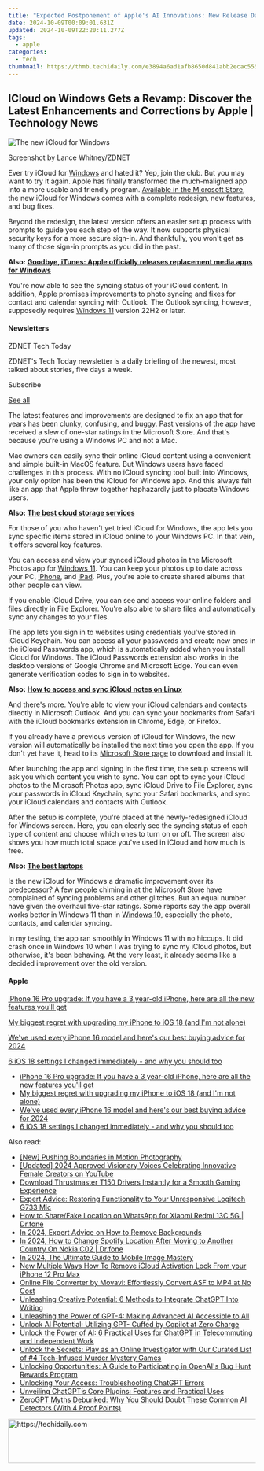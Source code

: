 ```yaml
---
title: "Expected Postponement of Apple's AI Innovations: New Release Date Set for October | TechNewsToday"
date: 2024-10-09T00:09:01.631Z
updated: 2024-10-09T22:20:11.277Z
tags:
  - apple
categories:
  - tech
thumbnail: https://thmb.techidaily.com/e3894a6ad1afb8650d841abb2ecac55565ace18e9f7afc96402da4622392cb76.jpg
---
```


## ICloud on Windows Gets a Revamp: Discover the Latest Enhancements and Corrections by Apple | Technology News

![The new iCloud for Windows](https://www.zdnet.com/a/img/resize/0d82cf698842892eed041a99804eb274d94adf2d/2024/02/09/f260365d-7188-4c0a-80ea-1ed5fe50c900/figure-top-apple-overhauls-icloud-for-windows-app-with-new-features-and-fixes.jpg?auto=webp&width=1280)

Screenshot by Lance Whitney/ZDNET

Ever try iCloud for [Windows](https://www.zdnet.com/article/microsoft-is-bringing-the-power-of-sudo-to-windows-server/) and hated it? Yep, join the club. But you may want to try it again. Apple has finally transformed the much-maligned app into a more usable and friendly program. [Available in the Microsoft Store](https://apps.microsoft.com/detail/9PKTQ5699M62?hl=en-US&gl=US), the new iCloud for Windows comes with a complete redesign, new features, and bug fixes.

Beyond the redesign, the latest version offers an easier setup process with prompts to guide you each step of the way. It now supports physical security keys for a more secure sign-in. And thankfully, you won't get as many of those sign-in prompts as you did in the past.

**Also: [Goodbye, iTunes: Apple officially releases replacement media apps for Windows](https://www.zdnet.com/article/goodbye-itunes-apple-officially-releases-replacement-media-apps-for-windows/)**

You're now able to see the syncing status of your iCloud content. In addition, Apple promises improvements to photo syncing and fixes for contact and calendar syncing with Outlook. The Outlook syncing, however, supposedly requires [Windows 11](https://www.zdnet.com/article/windows-setup-which-user-account-type-should-you-choose/) version 22H2 or later.

#### Newsletters

ZDNET Tech Today

ZDNET's Tech Today newsletter is a daily briefing of the newest, most talked about stories, five days a week.

 Subscribe

[See all](https://www.zdnet.com/newsletters/)

The latest features and improvements are designed to fix an app that for years has been clunky, confusing, and buggy. Past versions of the app have received a slew of one-star ratings in the Microsoft Store. And that's because you're using a Windows PC and not a Mac.

Mac owners can easily sync their online iCloud content using a convenient and simple built-in MacOS feature. But Windows users have faced challenges in this process. With no iCloud syncing tool built into Windows, your only option has been the iCloud for Windows app. And this always felt like an app that Apple threw together haphazardly just to placate Windows users.

**Also: [The best cloud storage services](https://www.zdnet.com/article/best-cloud-storage/)**

For those of you who haven't yet tried iCloud for Windows, the app lets you sync specific items stored in iCloud online to your Windows PC. In that vein, it offers several key features.

You can access and view your synced iCloud photos in the Microsoft Photos app for [Windows 11](https://www.zdnet.com/article/windows-11-faq-heres-everything-you-need-to-know/). You can keep your photos up to date across your PC, [iPhone](https://www.zdnet.com/article/best-iphone/), and [iPad](https://www.zdnet.com/article/best-ipad/). Plus, you're able to create shared albums that other people can view.

If you enable iCloud Drive, you can see and access your online folders and files directly in File Explorer. You're also able to share files and automatically sync any changes to your files.

The app lets you sign in to websites using credentials you've stored in iCloud Keychain. You can access all your passwords and create new ones in the iCloud Passwords app, which is automatically added when you install iCloud for Windows. The iCloud Passwords extension also works in the desktop versions of Google Chrome and Microsoft Edge. You can even generate verification codes to sign in to websites.

**Also: [How to access and sync iCloud notes on Linux](https://www.zdnet.com/article/how-to-access-and-sync-icloud-notes-on-linux/)**

And there's more. You're able to view your iCloud calendars and contacts directly in Microsoft Outlook. And you can sync your bookmarks from Safari with the iCloud bookmarks extension in Chrome, Edge, or Firefox.

If you already have a previous version of iCloud for Windows, the new version will automatically be installed the next time you open the app. If you don't yet have it, head to its [Microsoft Store page](https://apps.microsoft.com/detail/9PKTQ5699M62?hl=en-US&gl=US) to download and install it.

After launching the app and signing in the first time, the setup screens will ask you which content you wish to sync. You can opt to sync your iCloud photos to the Microsoft Photos app, sync iCloud Drive to File Explorer, sync your passwords in iCloud Keychain, sync your Safari bookmarks, and sync your iCloud calendars and contacts with Outlook.

After the setup is complete, you're placed at the newly-redesigned iCloud for Windows screen. Here, you can clearly see the syncing status of each type of content and choose which ones to turn on or off. The screen also shows you how much total space you've used in iCloud and how much is free.

**Also: [The best laptops](https://www.zdnet.com/article/best-laptop/)**

Is the new iCloud for Windows a dramatic improvement over its predecessor? A few people chiming in at the Microsoft Store have complained of syncing problems and other glitches. But an equal number have given the overhaul five-star ratings. Some reports say the app overall works better in Windows 11 than in [Windows 10](https://www.zdnet.com/article/can-your-windows-10-pc-be-saved-in-2025-yes-for-free-heres-how/), especially the photo, contacts, and calendar syncing.

In my testing, the app ran smoothly in Windows 11 with no hiccups. It did crash once in Windows 10 when I was trying to sync my iCloud photos, but otherwise, it's been behaving. At the very least, it already seems like a decided improvement over the old version.

#### Apple

[iPhone 16 Pro upgrade: If you have a 3 year-old iPhone, here are all the new features you'll get](https://www.zdnet.com/article/iphone-16-pro-and-pro-max-hands-on/ "iPhone 16 Pro upgrade: If you have a 3 year-old iPhone, here are all the new features you'll get")

[My biggest regret with upgrading my iPhone to iOS 18 (and I'm not alone)](https://www.zdnet.com/article/my-biggest-regret-with-upgrading-my-iphone-to-ios-18-and-im-not-alone/ "My biggest regret with upgrading my iPhone to iOS 18 (and I'm not alone)")

[We've used every iPhone 16 model and here's our best buying advice for 2024](https://www.zdnet.com/article/iphone-16-pro-max-buying-advice-2024/ "We've used every iPhone 16 model and here's our best buying advice for 2024")

[6 iOS 18 settings I changed immediately - and why you should too](https://www.zdnet.com/article/6-ios-18-settings-i-changed-immediately-and-why-you-should-too/ "6 iOS 18 settings I changed immediately - and why you should too")

* [iPhone 16 Pro upgrade: If you have a 3 year-old iPhone, here are all the new features you'll get](https://www.zdnet.com/article/iphone-16-pro-and-pro-max-hands-on/ "iPhone 16 Pro upgrade: If you have a 3 year-old iPhone, here are all the new features you'll get")
* [My biggest regret with upgrading my iPhone to iOS 18 (and I'm not alone)](https://www.zdnet.com/article/my-biggest-regret-with-upgrading-my-iphone-to-ios-18-and-im-not-alone/ "My biggest regret with upgrading my iPhone to iOS 18 (and I'm not alone)")
* [We've used every iPhone 16 model and here's our best buying advice for 2024](https://www.zdnet.com/article/iphone-16-pro-max-buying-advice-2024/ "We've used every iPhone 16 model and here's our best buying advice for 2024")
* [6 iOS 18 settings I changed immediately - and why you should too](https://www.zdnet.com/article/6-ios-18-settings-i-changed-immediately-and-why-you-should-too/ "6 iOS 18 settings I changed immediately - and why you should too")

<ins class="adsbygoogle"
     style="display:block"
     data-ad-format="autorelaxed"
     data-ad-client="ca-pub-7571918770474297"
     data-ad-slot="1223367746"></ins>

<ins class="adsbygoogle"
     style="display:block"
     data-ad-client="ca-pub-7571918770474297"
     data-ad-slot="8358498916"
     data-ad-format="auto"
     data-full-width-responsive="true"></ins>

<span class="atpl-alsoreadstyle">Also read:</span>
<div><ul>
<li><a href="https://extra-guidance.techidaily.com/new-pushing-boundaries-in-motion-photography/"><u>[New] Pushing Boundaries in Motion Photography</u></a></li>
<li><a href="https://youtube-webster.techidaily.com/ed-2024-approved-visionary-voices-celebrating-innovative-female-creators-on-youtube/"><u>[Updated] 2024 Approved Visionary Voices Celebrating Innovative Female Creators on YouTube</u></a></li>
<li><a href="https://win-amazing.techidaily.com/download-thrustmaster-t150-drivers-instantly-for-a-smooth-gaming-experience/"><u>Download Thrustmaster T150 Drivers Instantly for a Smooth Gaming Experience</u></a></li>
<li><a href="https://sound-issues.techidaily.com/expert-advice-restoring-functionality-to-your-unresponsive-logitech-g733-mic/"><u>Expert Advice: Restoring Functionality to Your Unresponsive Logitech G733 Mic</u></a></li>
<li><a href="https://location-social.techidaily.com/how-to-sharefake-location-on-whatsapp-for-xiaomi-redmi-13c-5g-drfone-by-drfone-virtual-android/"><u>How to Share/Fake Location on WhatsApp for Xiaomi Redmi 13C 5G | Dr.fone</u></a></li>
<li><a href="https://fox-cloud.techidaily.com/in-2024-expert-advice-on-how-to-remove-backgrounds/"><u>In 2024, Expert Advice on How to Remove Backgrounds</u></a></li>
<li><a href="https://review-topics.techidaily.com/in-2024-how-to-change-spotify-location-after-moving-to-another-country-on-nokia-c02-drfone-by-drfone-virtual-android/"><u>In 2024, How to Change Spotify Location After Moving to Another Country On Nokia C02 | Dr.fone</u></a></li>
<li><a href="https://some-guidance.techidaily.com/in-2024-the-ultimate-guide-to-mobile-image-mastery/"><u>In 2024, The Ultimate Guide to Mobile Image Mastery</u></a></li>
<li><a href="https://activate-lock.techidaily.com/new-multiple-ways-how-to-remove-icloud-activation-lock-from-your-iphone-12-pro-max-by-drfone-ios/"><u>New Multiple Ways How To Remove iCloud Activation Lock From your iPhone 12 Pro Max</u></a></li>
<li><a href="https://solve-howtos.techidaily.com/online-file-converter-by-movavi-effortlessly-convert-asf-to-mp4-at-no-cost/"><u>Online File Converter by Movavi: Effortlessly Convert ASF to MP4 at No Cost</u></a></li>
<li><a href="https://tech-haven.techidaily.com/unleashing-creative-potential-6-methods-to-integrate-chatgpt-into-writing/"><u>Unleashing Creative Potential: 6 Methods to Integrate ChatGPT Into Writing</u></a></li>
<li><a href="https://tech-haven.techidaily.com/unleashing-the-power-of-gpt-4-making-advanced-ai-accessible-to-all/"><u>Unleashing the Power of GPT-4: Making Advanced AI Accessible to All</u></a></li>
<li><a href="https://tech-haven.techidaily.com/unlock-ai-potential-utilizing-gpt-cuffed-by-copilot-at-zero-charge/"><u>Unlock AI Potential: Utilizing GPT- Cuffed by Copilot at Zero Charge</u></a></li>
<li><a href="https://tech-haven.techidaily.com/unlock-the-power-of-ai-6-practical-uses-for-chatgpt-in-telecommuting-and-independent-work/"><u>Unlock the Power of AI: 6 Practical Uses for ChatGPT in Telecommuting and Independent Work</u></a></li>
<li><a href="https://tech-haven.techidaily.com/unlock-the-secrets-play-as-an-online-investigator-with-our-curated-list-of-4-tech-infused-murder-mystery-games/"><u>Unlock the Secrets: Play as an Online Investigator with Our Curated List of #4 Tech-Infused Murder Mystery Games</u></a></li>
<li><a href="https://tech-haven.techidaily.com/unlocking-opportunities-a-guide-to-participating-in-openais-bug-hunt-rewards-program/"><u>Unlocking Opportunities: A Guide to Participating in OpenAI's Bug Hunt Rewards Program</u></a></li>
<li><a href="https://tech-haven.techidaily.com/unlocking-your-access-troubleshooting-chatgpt-errors/"><u>Unlocking Your Access: Troubleshooting ChatGPT Errors</u></a></li>
<li><a href="https://tech-haven.techidaily.com/unveiling-chatgpts-core-plugins-features-and-practical-uses/"><u>Unveiling ChatGPT’s Core Plugins: Features and Practical Uses</u></a></li>
<li><a href="https://tech-haven.techidaily.com/zerogpt-myths-debunked-why-you-should-doubt-these-common-ai-detectors-with-4-proof-points/"><u>ZeroGPT Myths Debunked: Why You Should Doubt These Common AI Detectors (With 4 Proof Points)</u></a></li>
</ul></div>

<!-- affiliate ads begin -->
<a href="https://aligracehair.sjv.io/c/5597632/1918719/19272" target="_top" id="1918719">
  <img src="//a.impactradius-go.com/display-ad/19272-1918719" border="0" alt="https://techidaily.com" width="728" height="90"/>
</a>
<img height="0" width="0" src="https://aligracehair.sjv.io/i/5597632/1918719/19272" style="position:absolute;visibility:hidden;" border="0" />
<!-- affiliate ads end -->

